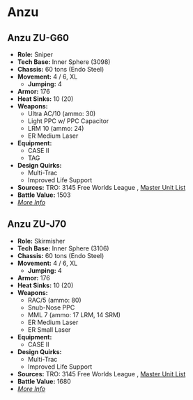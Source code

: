 # Anzu 

## Anzu ZU-G60 

- **Role:** Sniper 
- **Tech Base:** Inner Sphere (3098) 
- **Chassis:** 60 tons (Endo Steel) 
- **Movement:** 4 / 6, XL 
  - **Jumping:** 4 
- **Armor:** 176 
- **Heat Sinks:** 10 (20) 
- **Weapons:** 
  - Ultra AC/10 (ammo: 30) 
  - Light PPC w/ PPC Capacitor 
  - LRM 10 (ammo: 24) 
  - ER Medium Laser 
- **Equipment:** 
  - CASE II 
  - TAG 
- **Design Quirks:** 
  - Multi-Trac 
  - Improved Life Support 
- **Sources:** TRO: 3145 Free Worlds League , [Master Unit List](http://masterunitlist.info/Unit/Details/6510) 
- **Battle Value:** 1503 
- [*More Info*](anzu/anzu_zu-g60.md) 

## Anzu ZU-J70 

- **Role:** Skirmisher 
- **Tech Base:** Inner Sphere (3106) 
- **Chassis:** 60 tons (Endo Steel) 
- **Movement:** 4 / 6, XL 
  - **Jumping:** 4 
- **Armor:** 176 
- **Heat Sinks:** 10 (20) 
- **Weapons:** 
  - RAC/5 (ammo: 80) 
  - Snub-Nose PPC 
  - MML 7 (ammo: 17 LRM, 14 SRM) 
  - ER Medium Laser 
  - ER Small Laser 
- **Equipment:** 
  - CASE II 
- **Design Quirks:** 
  - Multi-Trac 
  - Improved Life Support 
- **Sources:** TRO: 3145 Free Worlds League , [Master Unit List](http://masterunitlist.info/Unit/Details/6511) 
- **Battle Value:** 1680 
- [*More Info*](anzu/anzu_zu-j70.md) 


